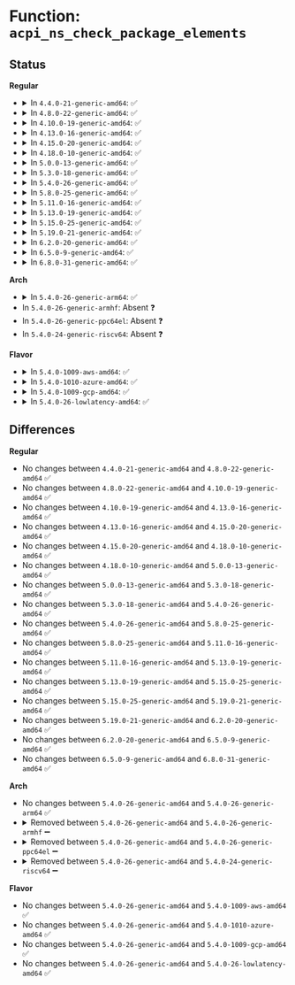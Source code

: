 # Function: <code>acpi_ns_check_package_elements</code>

## Status
<b>Regular</b>
<ul>
<li>
<details>
<summary>In <code>4.4.0-21-generic-amd64</code>: ✅</summary>

```c
acpi_status acpi_ns_check_package_elements(struct acpi_evaluate_info * info, union acpi_operand_object * * elements, u8 type1, u32 count1, u8 type2, u32 count2, u32 start_index)
```

```json
{
  "name": "acpi_ns_check_package_elements",
  "collision_type": "Unique Static",
  "inline_type": "No",
  "funcs": [
    {
      "addr": 18446744071583685818,
      "name": "acpi_ns_check_package_elements",
      "external": false,
      "loc": "drivers/acpi/acpica/nsprepkg.c:641",
      "file": "drivers/acpi/acpica/nsprepkg.c",
      "inline": "seen, unknown",
      "caller_inline": [],
      "caller_func": [
        "drivers/acpi/acpica/nsprepkg.c:acpi_ns_check_package_list",
        "drivers/acpi/acpica/nsprepkg.c:acpi_ns_check_package"
      ]
    }
  ],
  "symbols": [
    {
      "addr": 18446744071583685818,
      "name": "acpi_ns_check_package_elements",
      "section": ".text",
      "bind": "STB_LOCAL",
      "size": 148
    }
  ]
}
```
</details>
</li>
<li>
<details>
<summary>In <code>4.8.0-22-generic-amd64</code>: ✅</summary>

```c
acpi_status acpi_ns_check_package_elements(struct acpi_evaluate_info * info, union acpi_operand_object * * elements, u8 type1, u32 count1, u8 type2, u32 count2, u32 start_index)
```

```json
{
  "name": "acpi_ns_check_package_elements",
  "collision_type": "Unique Static",
  "inline_type": "No",
  "funcs": [
    {
      "addr": 18446744071584009970,
      "name": "acpi_ns_check_package_elements",
      "external": false,
      "loc": "drivers/acpi/acpica/nsprepkg.c:733",
      "file": "drivers/acpi/acpica/nsprepkg.c",
      "inline": "seen, unknown",
      "caller_inline": [],
      "caller_func": [
        "drivers/acpi/acpica/nsprepkg.c:acpi_ns_check_package_list",
        "drivers/acpi/acpica/nsprepkg.c:acpi_ns_check_package",
        "drivers/acpi/acpica/nsprepkg.c:acpi_ns_check_package"
      ]
    }
  ],
  "symbols": [
    {
      "addr": 18446744071584009970,
      "name": "acpi_ns_check_package_elements",
      "section": ".text",
      "bind": "STB_LOCAL",
      "size": 147
    }
  ]
}
```
</details>
</li>
<li>
<details>
<summary>In <code>4.10.0-19-generic-amd64</code>: ✅</summary>

```c
acpi_status acpi_ns_check_package_elements(struct acpi_evaluate_info * info, union acpi_operand_object * * elements, u8 type1, u32 count1, u8 type2, u32 count2, u32 start_index)
```

```json
{
  "name": "acpi_ns_check_package_elements",
  "collision_type": "Unique Static",
  "inline_type": "No",
  "funcs": [
    {
      "addr": 18446744071584151867,
      "name": "acpi_ns_check_package_elements",
      "external": false,
      "loc": "drivers/acpi/acpica/nsprepkg.c:733",
      "file": "drivers/acpi/acpica/nsprepkg.c",
      "inline": "seen, unknown",
      "caller_inline": [],
      "caller_func": [
        "drivers/acpi/acpica/nsprepkg.c:acpi_ns_check_package_list",
        "drivers/acpi/acpica/nsprepkg.c:acpi_ns_check_package",
        "drivers/acpi/acpica/nsprepkg.c:acpi_ns_check_package"
      ]
    }
  ],
  "symbols": [
    {
      "addr": 18446744071584151867,
      "name": "acpi_ns_check_package_elements",
      "section": ".text",
      "bind": "STB_LOCAL",
      "size": 147
    }
  ]
}
```
</details>
</li>
<li>
<details>
<summary>In <code>4.13.0-16-generic-amd64</code>: ✅</summary>

```c
acpi_status acpi_ns_check_package_elements(struct acpi_evaluate_info * info, union acpi_operand_object * * elements, u8 type1, u32 count1, u8 type2, u32 count2, u32 start_index)
```

```json
{
  "name": "acpi_ns_check_package_elements",
  "collision_type": "Unique Static",
  "inline_type": "No",
  "funcs": [
    {
      "addr": 18446744071584219147,
      "name": "acpi_ns_check_package_elements",
      "external": false,
      "loc": "drivers/acpi/acpica/nsprepkg.c:733",
      "file": "drivers/acpi/acpica/nsprepkg.c",
      "inline": "seen, unknown",
      "caller_inline": [],
      "caller_func": [
        "drivers/acpi/acpica/nsprepkg.c:acpi_ns_check_package_list",
        "drivers/acpi/acpica/nsprepkg.c:acpi_ns_check_package",
        "drivers/acpi/acpica/nsprepkg.c:acpi_ns_check_package"
      ]
    }
  ],
  "symbols": [
    {
      "addr": 18446744071584219147,
      "name": "acpi_ns_check_package_elements",
      "section": ".text",
      "bind": "STB_LOCAL",
      "size": 154
    }
  ]
}
```
</details>
</li>
<li>
<details>
<summary>In <code>4.15.0-20-generic-amd64</code>: ✅</summary>

```c
acpi_status acpi_ns_check_package_elements(struct acpi_evaluate_info * info, union acpi_operand_object * * elements, u8 type1, u32 count1, u8 type2, u32 count2, u32 start_index)
```

```json
{
  "name": "acpi_ns_check_package_elements",
  "collision_type": "Unique Static",
  "inline_type": "No",
  "funcs": [
    {
      "addr": 18446744071584560380,
      "name": "acpi_ns_check_package_elements",
      "external": false,
      "loc": "drivers/acpi/acpica/nsprepkg.c:735",
      "file": "drivers/acpi/acpica/nsprepkg.c",
      "inline": "seen, unknown",
      "caller_inline": [],
      "caller_func": [
        "drivers/acpi/acpica/nsprepkg.c:acpi_ns_check_package_list",
        "drivers/acpi/acpica/nsprepkg.c:acpi_ns_check_package",
        "drivers/acpi/acpica/nsprepkg.c:acpi_ns_check_package",
        "drivers/acpi/acpica/nsprepkg.c:acpi_ns_check_package"
      ]
    }
  ],
  "symbols": [
    {
      "addr": 18446744071584560380,
      "name": "acpi_ns_check_package_elements",
      "section": ".text",
      "bind": "STB_LOCAL",
      "size": 154
    }
  ]
}
```
</details>
</li>
<li>
<details>
<summary>In <code>4.18.0-10-generic-amd64</code>: ✅</summary>

```c
acpi_status acpi_ns_check_package_elements(struct acpi_evaluate_info * info, union acpi_operand_object * * elements, u8 type1, u32 count1, u8 type2, u32 count2, u32 start_index)
```

```json
{
  "name": "acpi_ns_check_package_elements",
  "collision_type": "Unique Static",
  "inline_type": "No",
  "funcs": [
    {
      "addr": 18446744071584785497,
      "name": "acpi_ns_check_package_elements",
      "external": false,
      "loc": "drivers/acpi/acpica/nsprepkg.c:701",
      "file": "drivers/acpi/acpica/nsprepkg.c",
      "inline": "seen, unknown",
      "caller_inline": [],
      "caller_func": [
        "drivers/acpi/acpica/nsprepkg.c:acpi_ns_check_package_list",
        "drivers/acpi/acpica/nsprepkg.c:acpi_ns_check_package",
        "drivers/acpi/acpica/nsprepkg.c:acpi_ns_check_package",
        "drivers/acpi/acpica/nsprepkg.c:acpi_ns_check_package"
      ]
    }
  ],
  "symbols": [
    {
      "addr": 18446744071584785497,
      "name": "acpi_ns_check_package_elements",
      "section": ".text",
      "bind": "STB_LOCAL",
      "size": 147
    }
  ]
}
```
</details>
</li>
<li>
<details>
<summary>In <code>5.0.0-13-generic-amd64</code>: ✅</summary>

```c
acpi_status acpi_ns_check_package_elements(struct acpi_evaluate_info * info, union acpi_operand_object * * elements, u8 type1, u32 count1, u8 type2, u32 count2, u32 start_index)
```

```json
{
  "name": "acpi_ns_check_package_elements",
  "collision_type": "Unique Static",
  "inline_type": "No",
  "funcs": [
    {
      "addr": 18446744071584887694,
      "name": "acpi_ns_check_package_elements",
      "external": false,
      "loc": "drivers/acpi/acpica/nsprepkg.c:701",
      "file": "drivers/acpi/acpica/nsprepkg.c",
      "inline": "seen, unknown",
      "caller_inline": [],
      "caller_func": [
        "drivers/acpi/acpica/nsprepkg.c:acpi_ns_check_package_list",
        "drivers/acpi/acpica/nsprepkg.c:acpi_ns_check_package",
        "drivers/acpi/acpica/nsprepkg.c:acpi_ns_check_package",
        "drivers/acpi/acpica/nsprepkg.c:acpi_ns_check_package"
      ]
    }
  ],
  "symbols": [
    {
      "addr": 18446744071584887694,
      "name": "acpi_ns_check_package_elements",
      "section": ".text",
      "bind": "STB_LOCAL",
      "size": 147
    }
  ]
}
```
</details>
</li>
<li>
<details>
<summary>In <code>5.3.0-18-generic-amd64</code>: ✅</summary>

```c
acpi_status acpi_ns_check_package_elements(struct acpi_evaluate_info * info, union acpi_operand_object * * elements, u8 type1, u32 count1, u8 type2, u32 count2, u32 start_index)
```

```json
{
  "name": "acpi_ns_check_package_elements",
  "collision_type": "Unique Static",
  "inline_type": "No",
  "funcs": [
    {
      "addr": 18446744071585090704,
      "name": "acpi_ns_check_package_elements",
      "external": false,
      "loc": "drivers/acpi/acpica/nsprepkg.c:701",
      "file": "drivers/acpi/acpica/nsprepkg.c",
      "inline": "seen, unknown",
      "caller_inline": [],
      "caller_func": [
        "drivers/acpi/acpica/nsprepkg.c:acpi_ns_check_package_list",
        "drivers/acpi/acpica/nsprepkg.c:acpi_ns_check_package",
        "drivers/acpi/acpica/nsprepkg.c:acpi_ns_check_package",
        "drivers/acpi/acpica/nsprepkg.c:acpi_ns_check_package"
      ]
    }
  ],
  "symbols": [
    {
      "addr": 18446744071585090704,
      "name": "acpi_ns_check_package_elements",
      "section": ".text",
      "bind": "STB_LOCAL",
      "size": 143
    }
  ]
}
```
</details>
</li>
<li>
<details>
<summary>In <code>5.4.0-26-generic-amd64</code>: ✅</summary>

```c
acpi_status acpi_ns_check_package_elements(struct acpi_evaluate_info * info, union acpi_operand_object * * elements, u8 type1, u32 count1, u8 type2, u32 count2, u32 start_index)
```

```json
{
  "name": "acpi_ns_check_package_elements",
  "collision_type": "Unique Static",
  "inline_type": "No",
  "funcs": [
    {
      "addr": 18446744071585227060,
      "name": "acpi_ns_check_package_elements",
      "external": false,
      "loc": "drivers/acpi/acpica/nsprepkg.c:701",
      "file": "drivers/acpi/acpica/nsprepkg.c",
      "inline": "seen, unknown",
      "caller_inline": [],
      "caller_func": [
        "drivers/acpi/acpica/nsprepkg.c:acpi_ns_check_package_list",
        "drivers/acpi/acpica/nsprepkg.c:acpi_ns_check_package",
        "drivers/acpi/acpica/nsprepkg.c:acpi_ns_check_package",
        "drivers/acpi/acpica/nsprepkg.c:acpi_ns_check_package"
      ]
    }
  ],
  "symbols": [
    {
      "addr": 18446744071585227060,
      "name": "acpi_ns_check_package_elements",
      "section": ".text",
      "bind": "STB_LOCAL",
      "size": 143
    }
  ]
}
```
</details>
</li>
<li>
<details>
<summary>In <code>5.8.0-25-generic-amd64</code>: ✅</summary>

```c
acpi_status acpi_ns_check_package_elements(struct acpi_evaluate_info * info, union acpi_operand_object * * elements, u8 type1, u32 count1, u8 type2, u32 count2, u32 start_index)
```

```json
{
  "name": "acpi_ns_check_package_elements",
  "collision_type": "Unique Static",
  "inline_type": "No",
  "funcs": [
    {
      "addr": 18446744071585932885,
      "name": "acpi_ns_check_package_elements",
      "external": false,
      "loc": "drivers/acpi/acpica/nsprepkg.c:701",
      "file": "drivers/acpi/acpica/nsprepkg.c",
      "inline": "seen, unknown",
      "caller_inline": [],
      "caller_func": [
        "drivers/acpi/acpica/nsprepkg.c:acpi_ns_custom_package",
        "drivers/acpi/acpica/nsprepkg.c:acpi_ns_custom_package",
        "drivers/acpi/acpica/nsprepkg.c:acpi_ns_check_package_list",
        "drivers/acpi/acpica/nsprepkg.c:acpi_ns_check_package"
      ]
    }
  ],
  "symbols": [
    {
      "addr": 18446744071585932885,
      "name": "acpi_ns_check_package_elements",
      "section": ".text",
      "bind": "STB_LOCAL",
      "size": 143
    }
  ]
}
```
</details>
</li>
<li>
<details>
<summary>In <code>5.11.0-16-generic-amd64</code>: ✅</summary>

```c
acpi_status acpi_ns_check_package_elements(struct acpi_evaluate_info * info, union acpi_operand_object * * elements, u8 type1, u32 count1, u8 type2, u32 count2, u32 start_index)
```

```json
{
  "name": "acpi_ns_check_package_elements",
  "collision_type": "Unique Static",
  "inline_type": "No",
  "funcs": [
    {
      "addr": 18446744071586054755,
      "name": "acpi_ns_check_package_elements",
      "external": false,
      "loc": "drivers/acpi/acpica/nsprepkg.c:701",
      "file": "drivers/acpi/acpica/nsprepkg.c",
      "inline": "seen, unknown",
      "caller_inline": [],
      "caller_func": [
        "drivers/acpi/acpica/nsprepkg.c:acpi_ns_custom_package",
        "drivers/acpi/acpica/nsprepkg.c:acpi_ns_custom_package",
        "drivers/acpi/acpica/nsprepkg.c:acpi_ns_check_package_list",
        "drivers/acpi/acpica/nsprepkg.c:acpi_ns_check_package"
      ]
    }
  ],
  "symbols": [
    {
      "addr": 18446744071586054755,
      "name": "acpi_ns_check_package_elements",
      "section": ".text",
      "bind": "STB_LOCAL",
      "size": 282
    }
  ]
}
```
</details>
</li>
<li>
<details>
<summary>In <code>5.13.0-19-generic-amd64</code>: ✅</summary>

```c
acpi_status acpi_ns_check_package_elements(struct acpi_evaluate_info * info, union acpi_operand_object * * elements, u8 type1, u32 count1, u8 type2, u32 count2, u32 start_index)
```

```json
{
  "name": "acpi_ns_check_package_elements",
  "collision_type": "Unique Static",
  "inline_type": "No",
  "funcs": [
    {
      "addr": 18446744071585931598,
      "name": "acpi_ns_check_package_elements",
      "external": false,
      "loc": "drivers/acpi/acpica/nsprepkg.c:701",
      "file": "drivers/acpi/acpica/nsprepkg.c",
      "inline": "seen, unknown",
      "caller_inline": [],
      "caller_func": [
        "drivers/acpi/acpica/nsprepkg.c:acpi_ns_custom_package",
        "drivers/acpi/acpica/nsprepkg.c:acpi_ns_custom_package",
        "drivers/acpi/acpica/nsprepkg.c:acpi_ns_check_package_list",
        "drivers/acpi/acpica/nsprepkg.c:acpi_ns_check_package"
      ]
    }
  ],
  "symbols": [
    {
      "addr": 18446744071585931598,
      "name": "acpi_ns_check_package_elements",
      "section": ".text",
      "bind": "STB_LOCAL",
      "size": 282
    }
  ]
}
```
</details>
</li>
<li>
<details>
<summary>In <code>5.15.0-25-generic-amd64</code>: ✅</summary>

```c
acpi_status acpi_ns_check_package_elements(struct acpi_evaluate_info * info, union acpi_operand_object * * elements, u8 type1, u32 count1, u8 type2, u32 count2, u32 start_index)
```

```json
{
  "name": "acpi_ns_check_package_elements",
  "collision_type": "Unique Static",
  "inline_type": "No",
  "funcs": [
    {
      "addr": 18446744071586419771,
      "name": "acpi_ns_check_package_elements",
      "external": false,
      "loc": "drivers/acpi/acpica/nsprepkg.c:701",
      "file": "drivers/acpi/acpica/nsprepkg.c",
      "inline": "seen, unknown",
      "caller_inline": [],
      "caller_func": [
        "drivers/acpi/acpica/nsprepkg.c:acpi_ns_custom_package",
        "drivers/acpi/acpica/nsprepkg.c:acpi_ns_custom_package",
        "drivers/acpi/acpica/nsprepkg.c:acpi_ns_check_package_list",
        "drivers/acpi/acpica/nsprepkg.c:acpi_ns_check_package"
      ]
    }
  ],
  "symbols": [
    {
      "addr": 18446744071586419771,
      "name": "acpi_ns_check_package_elements",
      "section": ".text",
      "bind": "STB_LOCAL",
      "size": 282
    }
  ]
}
```
</details>
</li>
<li>
<details>
<summary>In <code>5.19.0-21-generic-amd64</code>: ✅</summary>

```c
acpi_status acpi_ns_check_package_elements(struct acpi_evaluate_info * info, union acpi_operand_object * * elements, u8 type1, u32 count1, u8 type2, u32 count2, u32 start_index)
```

```json
{
  "name": "acpi_ns_check_package_elements",
  "collision_type": "Unique Static",
  "inline_type": "No",
  "funcs": [
    {
      "addr": 18446744071587670247,
      "name": "acpi_ns_check_package_elements",
      "external": false,
      "loc": "drivers/acpi/acpica/nsprepkg.c:701",
      "file": "drivers/acpi/acpica/nsprepkg.c",
      "inline": "seen, unknown",
      "caller_inline": [],
      "caller_func": [
        "drivers/acpi/acpica/nsprepkg.c:acpi_ns_custom_package",
        "drivers/acpi/acpica/nsprepkg.c:acpi_ns_custom_package",
        "drivers/acpi/acpica/nsprepkg.c:acpi_ns_check_package_list",
        "drivers/acpi/acpica/nsprepkg.c:acpi_ns_check_package"
      ]
    }
  ],
  "symbols": [
    {
      "addr": 18446744071587670247,
      "name": "acpi_ns_check_package_elements",
      "section": ".text",
      "bind": "STB_LOCAL",
      "size": 297
    }
  ]
}
```
</details>
</li>
<li>
<details>
<summary>In <code>6.2.0-20-generic-amd64</code>: ✅</summary>

```c
acpi_status acpi_ns_check_package_elements(struct acpi_evaluate_info * info, union acpi_operand_object * * elements, u8 type1, u32 count1, u8 type2, u32 count2, u32 start_index)
```

```json
{
  "name": "acpi_ns_check_package_elements",
  "collision_type": "Unique Static",
  "inline_type": "No",
  "funcs": [
    {
      "addr": 18446744071588977680,
      "name": "acpi_ns_check_package_elements",
      "external": false,
      "loc": "drivers/acpi/acpica/nsprepkg.c:701",
      "file": "drivers/acpi/acpica/nsprepkg.c",
      "inline": "seen, unknown",
      "caller_inline": [],
      "caller_func": [
        "drivers/acpi/acpica/nsprepkg.c:acpi_ns_custom_package",
        "drivers/acpi/acpica/nsprepkg.c:acpi_ns_custom_package",
        "drivers/acpi/acpica/nsprepkg.c:acpi_ns_check_package_list",
        "drivers/acpi/acpica/nsprepkg.c:acpi_ns_check_package"
      ]
    }
  ],
  "symbols": [
    {
      "addr": 18446744071588977680,
      "name": "acpi_ns_check_package_elements",
      "section": ".text",
      "bind": "STB_LOCAL",
      "size": 407
    }
  ]
}
```
</details>
</li>
<li>
<details>
<summary>In <code>6.5.0-9-generic-amd64</code>: ✅</summary>

```c
acpi_status acpi_ns_check_package_elements(struct acpi_evaluate_info * info, union acpi_operand_object * * elements, u8 type1, u32 count1, u8 type2, u32 count2, u32 start_index)
```

```json
{
  "name": "acpi_ns_check_package_elements",
  "collision_type": "Unique Static",
  "inline_type": "No",
  "funcs": [
    {
      "addr": 18446744071589268160,
      "name": "acpi_ns_check_package_elements",
      "external": false,
      "loc": "drivers/acpi/acpica/nsprepkg.c:701",
      "file": "drivers/acpi/acpica/nsprepkg.c",
      "inline": "seen, unknown",
      "caller_inline": [],
      "caller_func": [
        "drivers/acpi/acpica/nsprepkg.c:acpi_ns_custom_package",
        "drivers/acpi/acpica/nsprepkg.c:acpi_ns_custom_package",
        "drivers/acpi/acpica/nsprepkg.c:acpi_ns_check_package_list",
        "drivers/acpi/acpica/nsprepkg.c:acpi_ns_check_package"
      ]
    }
  ],
  "symbols": [
    {
      "addr": 18446744071589268160,
      "name": "acpi_ns_check_package_elements",
      "section": ".text",
      "bind": "STB_LOCAL",
      "size": 407
    }
  ]
}
```
</details>
</li>
<li>
<details>
<summary>In <code>6.8.0-31-generic-amd64</code>: ✅</summary>

```c
acpi_status acpi_ns_check_package_elements(struct acpi_evaluate_info * info, union acpi_operand_object * * elements, u8 type1, u32 count1, u8 type2, u32 count2, u32 start_index)
```

```json
{
  "name": "acpi_ns_check_package_elements",
  "collision_type": "Unique Static",
  "inline_type": "No",
  "funcs": [
    {
      "addr": 18446744071589574880,
      "name": "acpi_ns_check_package_elements",
      "external": false,
      "loc": "drivers/acpi/acpica/nsprepkg.c:701",
      "file": "drivers/acpi/acpica/nsprepkg.c",
      "inline": "seen, unknown",
      "caller_inline": [],
      "caller_func": [
        "drivers/acpi/acpica/nsprepkg.c:acpi_ns_custom_package",
        "drivers/acpi/acpica/nsprepkg.c:acpi_ns_custom_package",
        "drivers/acpi/acpica/nsprepkg.c:acpi_ns_check_package_list",
        "drivers/acpi/acpica/nsprepkg.c:acpi_ns_check_package"
      ]
    }
  ],
  "symbols": [
    {
      "addr": 18446744071589574880,
      "name": "acpi_ns_check_package_elements",
      "section": ".text",
      "bind": "STB_LOCAL",
      "size": 407
    }
  ]
}
```
</details>
</li>
</ul>
<b>Arch</b>
<ul>
<li>
<details>
<summary>In <code>5.4.0-26-generic-arm64</code>: ✅</summary>

```c
acpi_status acpi_ns_check_package_elements(struct acpi_evaluate_info * info, union acpi_operand_object * * elements, u8 type1, u32 count1, u8 type2, u32 count2, u32 start_index)
```

```json
{
  "name": "acpi_ns_check_package_elements",
  "collision_type": "Unique Static",
  "inline_type": "No",
  "funcs": [
    {
      "addr": 18446603336497555524,
      "name": "acpi_ns_check_package_elements",
      "external": false,
      "loc": "drivers/acpi/acpica/nsprepkg.c:701",
      "file": "drivers/acpi/acpica/nsprepkg.c",
      "inline": "seen, unknown",
      "caller_inline": [],
      "caller_func": [
        "drivers/acpi/acpica/nsprepkg.c:acpi_ns_check_package_list",
        "drivers/acpi/acpica/nsprepkg.c:acpi_ns_check_package",
        "drivers/acpi/acpica/nsprepkg.c:acpi_ns_check_package"
      ]
    }
  ],
  "symbols": [
    {
      "addr": 18446603336497555524,
      "name": "acpi_ns_check_package_elements",
      "section": ".text",
      "bind": "STB_LOCAL",
      "size": 184
    }
  ]
}
```
</details>
</li>
<li>
In <code>5.4.0-26-generic-armhf</code>: Absent ❓
</li>
<li>
In <code>5.4.0-26-generic-ppc64el</code>: Absent ❓
</li>
<li>
In <code>5.4.0-24-generic-riscv64</code>: Absent ❓
</li>
</ul>
<b>Flavor</b>
<ul>
<li>
<details>
<summary>In <code>5.4.0-1009-aws-amd64</code>: ✅</summary>

```c
acpi_status acpi_ns_check_package_elements(struct acpi_evaluate_info * info, union acpi_operand_object * * elements, u8 type1, u32 count1, u8 type2, u32 count2, u32 start_index)
```

```json
{
  "name": "acpi_ns_check_package_elements",
  "collision_type": "Unique Static",
  "inline_type": "No",
  "funcs": [
    {
      "addr": 18446744071585088844,
      "name": "acpi_ns_check_package_elements",
      "external": false,
      "loc": "drivers/acpi/acpica/nsprepkg.c:701",
      "file": "drivers/acpi/acpica/nsprepkg.c",
      "inline": "seen, unknown",
      "caller_inline": [],
      "caller_func": [
        "drivers/acpi/acpica/nsprepkg.c:acpi_ns_check_package_list",
        "drivers/acpi/acpica/nsprepkg.c:acpi_ns_check_package",
        "drivers/acpi/acpica/nsprepkg.c:acpi_ns_check_package"
      ]
    }
  ],
  "symbols": [
    {
      "addr": 18446744071585088844,
      "name": "acpi_ns_check_package_elements",
      "section": ".text",
      "bind": "STB_LOCAL",
      "size": 143
    }
  ]
}
```
</details>
</li>
<li>
<details>
<summary>In <code>5.4.0-1010-azure-amd64</code>: ✅</summary>

```c
acpi_status acpi_ns_check_package_elements(struct acpi_evaluate_info * info, union acpi_operand_object * * elements, u8 type1, u32 count1, u8 type2, u32 count2, u32 start_index)
```

```json
{
  "name": "acpi_ns_check_package_elements",
  "collision_type": "Unique Static",
  "inline_type": "No",
  "funcs": [
    {
      "addr": 18446744071585004235,
      "name": "acpi_ns_check_package_elements",
      "external": false,
      "loc": "drivers/acpi/acpica/nsprepkg.c:701",
      "file": "drivers/acpi/acpica/nsprepkg.c",
      "inline": "seen, unknown",
      "caller_inline": [],
      "caller_func": [
        "drivers/acpi/acpica/nsprepkg.c:acpi_ns_check_package_list",
        "drivers/acpi/acpica/nsprepkg.c:acpi_ns_check_package",
        "drivers/acpi/acpica/nsprepkg.c:acpi_ns_check_package"
      ]
    }
  ],
  "symbols": [
    {
      "addr": 18446744071585004235,
      "name": "acpi_ns_check_package_elements",
      "section": ".text",
      "bind": "STB_LOCAL",
      "size": 143
    }
  ]
}
```
</details>
</li>
<li>
<details>
<summary>In <code>5.4.0-1009-gcp-amd64</code>: ✅</summary>

```c
acpi_status acpi_ns_check_package_elements(struct acpi_evaluate_info * info, union acpi_operand_object * * elements, u8 type1, u32 count1, u8 type2, u32 count2, u32 start_index)
```

```json
{
  "name": "acpi_ns_check_package_elements",
  "collision_type": "Unique Static",
  "inline_type": "No",
  "funcs": [
    {
      "addr": 18446744071585178644,
      "name": "acpi_ns_check_package_elements",
      "external": false,
      "loc": "drivers/acpi/acpica/nsprepkg.c:701",
      "file": "drivers/acpi/acpica/nsprepkg.c",
      "inline": "seen, unknown",
      "caller_inline": [],
      "caller_func": [
        "drivers/acpi/acpica/nsprepkg.c:acpi_ns_check_package_list",
        "drivers/acpi/acpica/nsprepkg.c:acpi_ns_check_package",
        "drivers/acpi/acpica/nsprepkg.c:acpi_ns_check_package",
        "drivers/acpi/acpica/nsprepkg.c:acpi_ns_check_package"
      ]
    }
  ],
  "symbols": [
    {
      "addr": 18446744071585178644,
      "name": "acpi_ns_check_package_elements",
      "section": ".text",
      "bind": "STB_LOCAL",
      "size": 143
    }
  ]
}
```
</details>
</li>
<li>
<details>
<summary>In <code>5.4.0-26-lowlatency-amd64</code>: ✅</summary>

```c
acpi_status acpi_ns_check_package_elements(struct acpi_evaluate_info * info, union acpi_operand_object * * elements, u8 type1, u32 count1, u8 type2, u32 count2, u32 start_index)
```

```json
{
  "name": "acpi_ns_check_package_elements",
  "collision_type": "Unique Static",
  "inline_type": "No",
  "funcs": [
    {
      "addr": 18446744071585284804,
      "name": "acpi_ns_check_package_elements",
      "external": false,
      "loc": "drivers/acpi/acpica/nsprepkg.c:701",
      "file": "drivers/acpi/acpica/nsprepkg.c",
      "inline": "seen, unknown",
      "caller_inline": [],
      "caller_func": [
        "drivers/acpi/acpica/nsprepkg.c:acpi_ns_check_package_list",
        "drivers/acpi/acpica/nsprepkg.c:acpi_ns_check_package",
        "drivers/acpi/acpica/nsprepkg.c:acpi_ns_check_package",
        "drivers/acpi/acpica/nsprepkg.c:acpi_ns_check_package"
      ]
    }
  ],
  "symbols": [
    {
      "addr": 18446744071585284804,
      "name": "acpi_ns_check_package_elements",
      "section": ".text",
      "bind": "STB_LOCAL",
      "size": 143
    }
  ]
}
```
</details>
</li>
</ul>

## Differences
<b>Regular</b>
<ul>
<li>
No changes between <code>4.4.0-21-generic-amd64</code> and <code>4.8.0-22-generic-amd64</code> ✅
</li>
<li>
No changes between <code>4.8.0-22-generic-amd64</code> and <code>4.10.0-19-generic-amd64</code> ✅
</li>
<li>
No changes between <code>4.10.0-19-generic-amd64</code> and <code>4.13.0-16-generic-amd64</code> ✅
</li>
<li>
No changes between <code>4.13.0-16-generic-amd64</code> and <code>4.15.0-20-generic-amd64</code> ✅
</li>
<li>
No changes between <code>4.15.0-20-generic-amd64</code> and <code>4.18.0-10-generic-amd64</code> ✅
</li>
<li>
No changes between <code>4.18.0-10-generic-amd64</code> and <code>5.0.0-13-generic-amd64</code> ✅
</li>
<li>
No changes between <code>5.0.0-13-generic-amd64</code> and <code>5.3.0-18-generic-amd64</code> ✅
</li>
<li>
No changes between <code>5.3.0-18-generic-amd64</code> and <code>5.4.0-26-generic-amd64</code> ✅
</li>
<li>
No changes between <code>5.4.0-26-generic-amd64</code> and <code>5.8.0-25-generic-amd64</code> ✅
</li>
<li>
No changes between <code>5.8.0-25-generic-amd64</code> and <code>5.11.0-16-generic-amd64</code> ✅
</li>
<li>
No changes between <code>5.11.0-16-generic-amd64</code> and <code>5.13.0-19-generic-amd64</code> ✅
</li>
<li>
No changes between <code>5.13.0-19-generic-amd64</code> and <code>5.15.0-25-generic-amd64</code> ✅
</li>
<li>
No changes between <code>5.15.0-25-generic-amd64</code> and <code>5.19.0-21-generic-amd64</code> ✅
</li>
<li>
No changes between <code>5.19.0-21-generic-amd64</code> and <code>6.2.0-20-generic-amd64</code> ✅
</li>
<li>
No changes between <code>6.2.0-20-generic-amd64</code> and <code>6.5.0-9-generic-amd64</code> ✅
</li>
<li>
No changes between <code>6.5.0-9-generic-amd64</code> and <code>6.8.0-31-generic-amd64</code> ✅
</li>
</ul>
<b>Arch</b>
<ul>
<li>
No changes between <code>5.4.0-26-generic-amd64</code> and <code>5.4.0-26-generic-arm64</code> ✅
</li>
<li>
<details>
<summary>Removed between <code>5.4.0-26-generic-amd64</code> and <code>5.4.0-26-generic-armhf</code> ➖</summary>

```c
acpi_status acpi_ns_check_package_elements(struct acpi_evaluate_info * info, union acpi_operand_object * * elements, u8 type1, u32 count1, u8 type2, u32 count2, u32 start_index)
```
</details>
</li>
<li>
<details>
<summary>Removed between <code>5.4.0-26-generic-amd64</code> and <code>5.4.0-26-generic-ppc64el</code> ➖</summary>

```c
acpi_status acpi_ns_check_package_elements(struct acpi_evaluate_info * info, union acpi_operand_object * * elements, u8 type1, u32 count1, u8 type2, u32 count2, u32 start_index)
```
</details>
</li>
<li>
<details>
<summary>Removed between <code>5.4.0-26-generic-amd64</code> and <code>5.4.0-24-generic-riscv64</code> ➖</summary>

```c
acpi_status acpi_ns_check_package_elements(struct acpi_evaluate_info * info, union acpi_operand_object * * elements, u8 type1, u32 count1, u8 type2, u32 count2, u32 start_index)
```
</details>
</li>
</ul>
<b>Flavor</b>
<ul>
<li>
No changes between <code>5.4.0-26-generic-amd64</code> and <code>5.4.0-1009-aws-amd64</code> ✅
</li>
<li>
No changes between <code>5.4.0-26-generic-amd64</code> and <code>5.4.0-1010-azure-amd64</code> ✅
</li>
<li>
No changes between <code>5.4.0-26-generic-amd64</code> and <code>5.4.0-1009-gcp-amd64</code> ✅
</li>
<li>
No changes between <code>5.4.0-26-generic-amd64</code> and <code>5.4.0-26-lowlatency-amd64</code> ✅
</li>
</ul>
